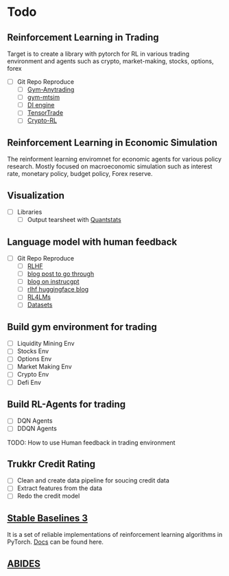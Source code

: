 # Todo
## Reinforcement Learning in Trading
Target is to create a library with pytorch for RL in various trading environment and agents such as crypto, market-making, stocks, options, forex
- [ ] Git Repo Reproduce
    - [ ] [Gym-Anytrading](https://github.com/AminHP/gym-anytrading)
    - [ ] [gym-mtsim](https://github.com/AminHP/gym-mtsim)
    - [ ] [DI engine](https://github.com/opendilab/DI-engine)
    - [ ] [TensorTrade](https://github.com/tensortrade-org/tensortrade)
    - [ ] [Crypto-RL](https://github.com/sadighian/crypto-rl)
## Reinforcement Learning in Economic Simulation
The reinforment learning enviromnet for economic agents for various policy research. Mostly focused on macroeconomic simulation such as interest rate, monetary policy, budget policy, Forex reserve. 


## Visualization
- [ ] Libraries
    - [ ] Output tearsheet with [Quantstats](https://github.com/ranaroussi/quantstats)

## Language model with human feedback
- [ ] Git Repo Reproduce
    - [ ] [RLHF](https://github.com/CarperAI/trlx)
    - [ ] [blog post to go through](https://huggingface.co/blog/how-to-train)
    - [ ] [blog on instrucgpt](https://openai.com/blog/instruction-following/)
    - [ ] [rlhf huggingface blog](https://huggingface.co/blog/rlhf)
    - [ ] [RL4LMs](https://github.com/allenai/RL4LMs)
    - [ ] [Datasets](https://huggingface.co/datasets/Anthropic/hh-rlhf)
## Build gym environment for trading
- [ ] Liquidity Mining Env
- [ ] Stocks Env
- [ ] Options Env
- [ ] Market Making Env
- [ ] Crypto Env
- [ ] Defi Env

## Build RL-Agents for trading
- [ ] DQN Agents
- [ ] DDQN Agents

TODO: How to use Human feedback in trading environment

## Trukkr Credit Rating
- [ ] Clean and create data pipeline for soucing credit data
- [ ] Extract features from the data
- [ ] Redo the credit model

## [Stable Baselines 3](https://github.com/DLR-RM/stable-baselines3)
It  is a set of reliable implementations of reinforcement learning algorithms in PyTorch. [Docs](https://stable-baselines3.readthedocs.io/en/master/index.html) can be found here.

## [ABIDES](https://github.com/jpmorganchase/abides-jpmc-public)
